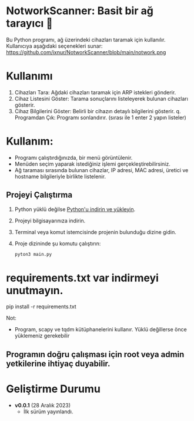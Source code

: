 # NotworkScanner: Basit bir ağ tarayıcı :customs:

Bu Python programı, ağ üzerindeki cihazları taramak için kullanılır.
Kullanıcıya aşağıdaki seçenekleri sunar:
https://github.com/ixnur/NotworkScanner/blob/main/notwork.png
# Kullanımı
1. Cihazları Tara: Ağdaki cihazları taramak için ARP istekleri gönderir.
2. Cihaz Listesini Göster: Tarama sonuçlarını listeleyerek bulunan cihazları gösterir.
3. Cihaz Bilgilerini Göster: Belirli bir cihazın detaylı bilgilerini gösterir.
q. Programdan Çık: Programı sonlandırır.
(sırası ile 1 enter 2 yapın listeler)


# Kullanım:
- Programı çalıştırdığınızda, bir menü görüntülenir.
- Menüden seçim yaparak istediğiniz işlemi gerçekleştirebilirsiniz.
- Ağ taraması sırasında bulunan cihazlar, IP adresi, MAC adresi, üretici ve hostname bilgileriyle birlikte listelenir.

## Projeyi Çalıştırma
1. Python yüklü değilse [Python'u indirin ve yükleyin](https://www.python.org/downloads/).
2. Projeyi bilgisayarınıza indirin.
3. Terminal veya komut istemcisinde projenin bulunduğu dizine gidin.
4. Proje dizininde şu komutu çalıştırın:

   ```bash
   pyton3 main.py

# requirements.txt var indirmeyi unutmayın.
pip install -r requirements.txt

Not:
- Program, scapy ve tqdm kütüphanelerini kullanır. Yüklü değillerse önce yüklemeniz gerekebilir
## Programın doğru çalışması için root veya admin yetkilerine ihtiyaç duyabilir.

# Geliştirme Durumu
- **v0.0.1** (28 Aralık 2023)
  - İlk sürüm yayınlandı.

